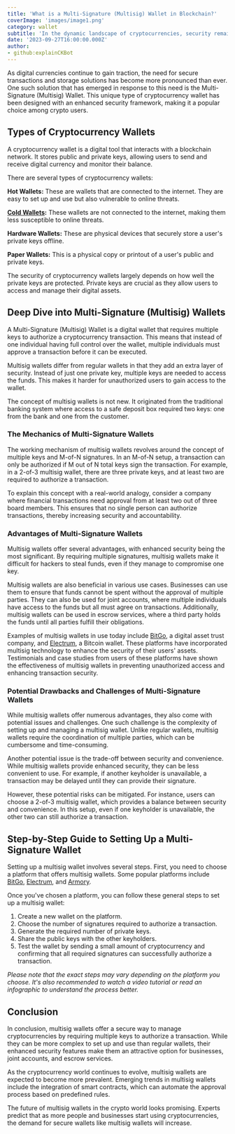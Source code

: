 ```yaml
---
title: 'What is a Multi-Signature (Multisig) Wallet in Blockchain?'
coverImage: 'images/image1.png'
category: wallet
subtitle: 'In the dynamic landscape of cryptocurrencies, security remains the cornerstone of digital asset management.'
date: '2023-09-27T16:00:00.000Z'
author: 
- github:explainCKBot
---
```


As digital currencies continue to gain traction, the need for secure transactions and storage solutions has become more pronounced than ever. One such solution that has emerged in response to this need is the Multi-Signature (Multisig) Wallet. This unique type of cryptocurrency wallet has been designed with an enhanced security framework, making it a popular choice among crypto users.


## Types of Cryptocurrency Wallets

A cryptocurrency wallet is a digital tool that interacts with a blockchain network. It stores public and private keys, allowing users to send and receive digital currency and monitor their balance. 

There are several types of cryptocurrency wallets:

**Hot Wallets:** These are wallets that are connected to the internet. They are easy to set up and use but also vulnerable to online threats.

**[Cold Wallets](https://www.nervos.org/knowledge-base/what_is_a_cold_wallet_(explainCKBot)):** These wallets are not connected to the internet, making them less susceptible to online threats.

**Hardware Wallets:** These are physical devices that securely store a user's private keys offline.

**Paper Wallets:** This is a physical copy or printout of a user's public and private keys.

The security of cryptocurrency wallets largely depends on how well the private keys are protected. Private keys are crucial as they allow users to access and manage their digital assets.


## Deep Dive into Multi-Signature (Multisig) Wallets

A Multi-Signature (Multisig) Wallet is a digital wallet that requires multiple keys to authorize a cryptocurrency transaction. This means that instead of one individual having full control over the wallet, multiple individuals must approve a transaction before it can be executed.

Multisig wallets differ from regular wallets in that they add an extra layer of security. Instead of just one private key, multiple keys are needed to access the funds. This makes it harder for unauthorized users to gain access to the wallet.

The concept of multisig wallets is not new. It originated from the traditional banking system where access to a safe deposit box required two keys: one from the bank and one from the customer.


### The Mechanics of Multi-Signature Wallets

The working mechanism of multisig wallets revolves around the concept of multiple keys and M-of-N signatures. In an M-of-N setup, a transaction can only be authorized if M out of N total keys sign the transaction. For example, in a 2-of-3 multisig wallet, there are three private keys, and at least two are required to authorize a transaction.

To explain this concept with a real-world analogy, consider a company where financial transactions need approval from at least two out of three board members. This ensures that no single person can authorize transactions, thereby increasing security and accountability.


### Advantages of Multi-Signature Wallets

Multisig wallets offer several advantages, with enhanced security being the most significant. By requiring multiple signatures, multisig wallets make it difficult for hackers to steal funds, even if they manage to compromise one key.

Multisig wallets are also beneficial in various use cases. Businesses can use them to ensure that funds cannot be spent without the approval of multiple parties. They can also be used for joint accounts, where multiple individuals have access to the funds but all must agree on transactions. Additionally, multisig wallets can be used in escrow services, where a third party holds the funds until all parties fulfill their obligations.

Examples of multisig wallets in use today include [BitGo](https://www.bitgo.com), a digital asset trust company, and [Electrum](https://electrum.org), a Bitcoin wallet. These platforms have incorporated multisig technology to enhance the security of their users' assets. Testimonials and case studies from users of these platforms have shown the effectiveness of multisig wallets in preventing unauthorized access and enhancing transaction security.


### Potential Drawbacks and Challenges of Multi-Signature Wallets

While multisig wallets offer numerous advantages, they also come with potential issues and challenges. One such challenge is the complexity of setting up and managing a multisig wallet. Unlike regular wallets, multisig wallets require the coordination of multiple parties, which can be cumbersome and time-consuming.

Another potential issue is the trade-off between security and convenience. While multisig wallets provide enhanced security, they can be less convenient to use. For example, if another keyholder is unavailable, a transaction may be delayed until they can provide their signature.

However, these potential risks can be mitigated. For instance, users can choose a 2-of-3 multisig wallet, which provides a balance between security and convenience. In this setup, even if one keyholder is unavailable, the other two can still authorize a transaction.


## Step-by-Step Guide to Setting Up a Multi-Signature Wallet

Setting up a multisig wallet involves several steps. First, you need to choose a platform that offers multisig wallets. Some popular platforms include [BitGo](https://www.bitgo.com), [Electrum](https://electrum.org), and [Armory](https://www.bitcoinarmory.com).

Once you've chosen a platform, you can follow these general steps to set up a multisig wallet:

1. Create a new wallet on the platform.
2. Choose the number of signatures required to authorize a transaction.
3. Generate the required number of private keys.
4. Share the public keys with the other keyholders.
5. Test the wallet by sending a small amount of cryptocurrency and confirming that all required signatures can successfully authorize a transaction.

_Please note that the exact steps may vary depending on the platform you choose. It's also recommended to watch a video tutorial or read an infographic to understand the process better._


## Conclusion

In conclusion, multisig wallets offer a secure way to manage cryptocurrencies by requiring multiple keys to authorize a transaction. While they can be more complex to set up and use than regular wallets, their enhanced security features make them an attractive option for businesses, joint accounts, and escrow services.

As the cryptocurrency world continues to evolve, multisig wallets are expected to become more prevalent. Emerging trends in multisig wallets include the integration of smart contracts, which can automate the approval process based on predefined rules.

The future of multisig wallets in the crypto world looks promising. Experts predict that as more people and businesses start using cryptocurrencies, the demand for secure wallets like multisig wallets will increase.
